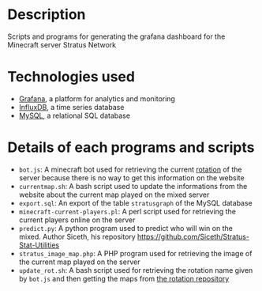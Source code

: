 # Description
Scripts and programs for generating the grafana dashboard for the Minecraft server Stratus Network

# Technologies used
- [Grafana](https://grafana.com), a platform for analytics and monitoring
- [InfluxDB](https://github.com/influxdata/influxdb), a time series database
- [MySQL](https://www.mysql.com), a relational SQL database

# Details of each programs and scripts
- `bot.js`: A minecraft bot used for retrieving the current [rotation](https://stratus.network/forums/topics/5b53e7d83a4d330001001354) of the server because there is no way to get this information on the website
- `currentmap.sh`: A bash script used to update the informations from the website about the current map played on the mixed server
- `export.sql`: An export of the table `stratusgraph` of the MySQL database
- `minecraft-current-players.pl`: A perl script used for retrieving the current players online on the server
- `predict.py`: A python program used to predict who will win on the mixed. Author Siceth, his repository https://github.com/Siceth/Stratus-Stat-Utilities
- `stratus_image_map.php`: A PHP program used for retrieving the image of the current map played on the server
- `update_rot.sh`: A bash script used for retrieving the rotation name given by `bot.js` and then getting the maps from [the rotation repository](https://github.com/StratusNetwork/data/tree/master/rotations)
